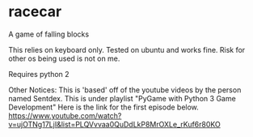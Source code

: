# racecar
A game of falling blocks

This relies on keyboard only.
Tested on ubuntu and works fine.
Risk for other os being used is not on me.

Requires python 2


Other Notices:
This is 'based' off of the youtube videos by the person named Sentdex.
This is under playlist "PyGame with Python 3 Game Development"
Here is the link for the first episode below.
https://www.youtube.com/watch?v=ujOTNg17LjI&list=PLQVvvaa0QuDdLkP8MrOXLe_rKuf6r80KO
